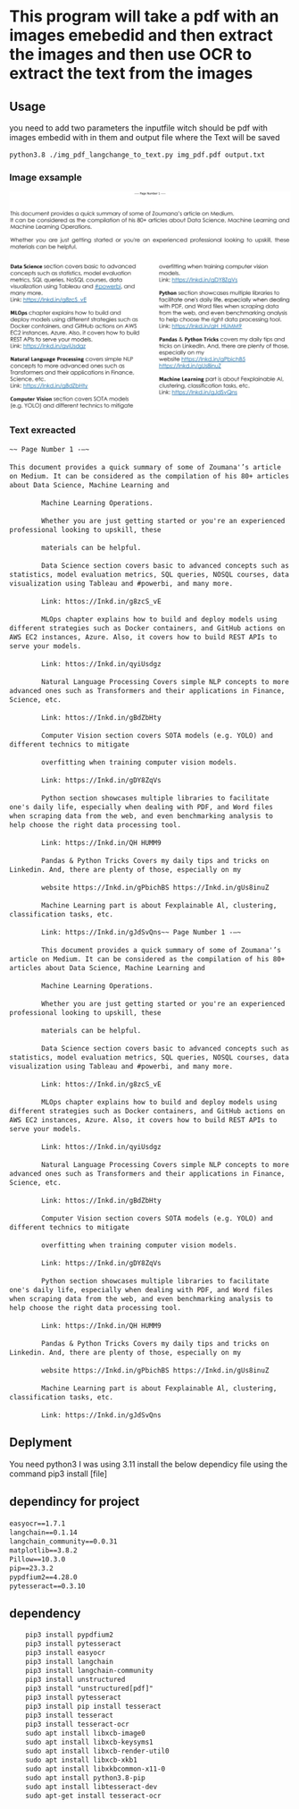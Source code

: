 # This program will take a pdf with an images emebedid and then extract the images and then use OCR to extract the text from the images

## Usage
you need to add two parameters the inputfile witch should be pdf with images embedid with in them and output file where the Text will be saved

    python3.8 ./img_pdf_langchange_to_text.py img_pdf.pdf output.txt
  
### Image exsample
![Screenshot of the image in the pdf.](https://github.com/antonjan/AI-with-opencv/blob/main/pdf_to_img_ocr_text/Figure_1.png)

### Text exreacted
  
    ~~ Page Number 1 -—~

    This document provides a quick summary of some of Zoumana'’s article on Medium. It can be considered as the compilation of his 80+ articles about Data Science, Machine Learning and

            Machine Learning Operations.
            
            Whether you are just getting started or you're an experienced professional looking to upskill, these
            
            materials can be helpful.
            
            Data Science section covers basic to advanced concepts such as statistics, model evaluation metrics, SQL queries, NOSQL courses, data visualization using Tableau and #powerbi, and many more.
            
            Link: httos://Inkd.in/g8zcS_vE
            
            MLOps chapter explains how to build and deploy models using different strategies such as Docker containers, and GitHub actions on AWS EC2 instances, Azure. Also, it covers how to build REST APIs to serve your models.
            
            Link: httos://Inkd.in/qyiUsdgz
            
            Natural Language Processing Covers simple NLP concepts to more advanced ones such as Transformers and their applications in Finance, Science, etc.
            
            Link: httos://Inkd.in/gBdZbHty
            
            Computer Vision section covers SOTA models (e.g. YOLO) and different technics to mitigate
            
            overfitting when training computer vision models.
            
            Link: https://Inkd.in/gDY8ZqVs
            
            Python section showcases multiple libraries to facilitate one's daily life, especially when dealing with PDF, and Word files when scraping data from the web, and even benchmarking analysis to help choose the right data processing tool.
            
            Link: https://Inkd.in/QH HUMM9
            
            Pandas & Python Tricks Covers my daily tips and tricks on Linkedin. And, there are plenty of those, especially on my
            
            website https://Inkd.in/gPbichBS https://Inkd.in/gUs8inuZ
            
            Machine Learning part is about Fexplainable Al, clustering, classification tasks, etc.
            
            Link: https://Inkd.in/gJdSvQns~~ Page Number 1 -—~
            
            This document provides a quick summary of some of Zoumana'’s article on Medium. It can be considered as the compilation of his 80+ articles about Data Science, Machine Learning and
            
            Machine Learning Operations.
            
            Whether you are just getting started or you're an experienced professional looking to upskill, these
            
            materials can be helpful.
            
            Data Science section covers basic to advanced concepts such as statistics, model evaluation metrics, SQL queries, NOSQL courses, data visualization using Tableau and #powerbi, and many more.
            
            Link: httos://Inkd.in/g8zcS_vE
            
            MLOps chapter explains how to build and deploy models using different strategies such as Docker containers, and GitHub actions on AWS EC2 instances, Azure. Also, it covers how to build REST APIs to serve your models.
            
            Link: httos://Inkd.in/qyiUsdgz
            
            Natural Language Processing Covers simple NLP concepts to more advanced ones such as Transformers and their applications in Finance, Science, etc.
            
            Link: httos://Inkd.in/gBdZbHty
            
            Computer Vision section covers SOTA models (e.g. YOLO) and different technics to mitigate
            
            overfitting when training computer vision models.
            
            Link: https://Inkd.in/gDY8ZqVs
            
            Python section showcases multiple libraries to facilitate one's daily life, especially when dealing with PDF, and Word files when scraping data from the web, and even benchmarking analysis to help choose the right data processing tool.
            
            Link: https://Inkd.in/QH HUMM9
            
            Pandas & Python Tricks Covers my daily tips and tricks on Linkedin. And, there are plenty of those, especially on my
            
            website https://Inkd.in/gPbichBS https://Inkd.in/gUs8inuZ
            
            Machine Learning part is about Fexplainable Al, clustering, classification tasks, etc.
            
            Link: https://Inkd.in/gJdSvQns

## Deplyment
You need python3 I was using 3.11
install the below dependicy file
using the command pip3 install [file]

## dependincy for project
    easyocr==1.7.1
    langchain==0.1.14
    langchain_community==0.0.31
    matplotlib==3.8.2
    Pillow==10.3.0
    pip==23.3.2
    pypdfium2==4.28.0
    pytesseract==0.3.10
    
    
## dependency
        pip3 install pypdfium2
        pip3 install pytesseract
        pip3 install easyocr
        pip3 install langchain
        pip3 install langchain-community
        pip3 install unstructured
        pip3 install "unstructured[pdf]"
        pip3 install pytesseract
        pip3 install pip install tesseract
        pip3 install tesseract
        pip3 install tesseract-ocr
        sudo apt install libxcb-image0
        sudo apt install libxcb-keysyms1
        sudo apt install libxcb-render-util0
        sudo apt install libxcb-xkb1
        sudo apt install libxkbcommon-x11-0
        sudo apt install python3.8-pip
        sudo apt install libtesseract-dev
        sudo apt-get install tesseract-ocr


